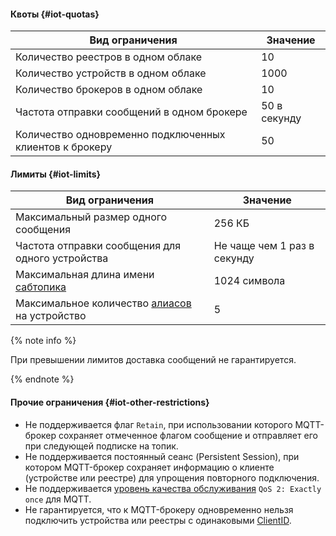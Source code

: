 #### Квоты {#iot-quotas}

Вид ограничения | Значение
----- | -----
Количество реестров в одном облаке | 10
Количество устройств в одном облаке | 1000
Количество брокеров в одном облаке | 10
Частота отправки сообщений в одном брокере | 50 в секунду
Количество одновременно подключенных клиентов к брокеру | 50


#### Лимиты {#iot-limits}

Вид ограничения | Значение
----- | -----
Максимальный размер одного сообщения | 256 КБ
Частота отправки сообщения для одного устройства | Не чаще чем 1 раз в секунду
Максимальная длина имени [сабтопика](../iot-core/concepts/topic/subtopic.md) | 1024 символа
Максимальное количество [алиасов](../iot-core/concepts/topic/usage.md#aliases) на устройство | 5

{% note info %}

При превышении лимитов доставка сообщений не гарантируется.

{% endnote %}

#### Прочие ограничения {#iot-other-restrictions}

* Не поддерживается флаг `Retain`, при использовании которого MQTT-брокер сохраняет отмеченное флагом сообщение и отправляет его при следующей подписке на топик.
* Не поддерживается постоянный сеанс (Persistent Session), при котором MQTT-брокер сохраняет информацию о клиенте (устройстве или реестре) для упрощения повторного подключения.
* Не поддерживается [уровень качества обслуживания](../glossary/qos.md) `QoS 2: Exactly once` для MQTT.
* Не гарантируется, что к MQTT-брокеру одновременно нельзя подключить устройства или реестры с одинаковыми [ClientID](https://docs.oasis-open.org/mqtt/mqtt/v3.1.1/mqtt-v3.1.1.html#_Toc385349242).
